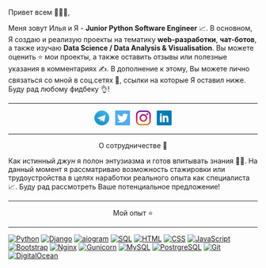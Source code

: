 Привет всем 👋👋👋,

Меня зовут Илья и Я - **Junior Python Software Engineer** 📈. 
В основном, Я создаю и реализую проекты на тематику **web-разработки**, **чат-ботов**, а также изучаю **Data Science
/ Data Analysis & Visualisation**. Вы можете оценить ⭐ мои проекты, а также оставить отзывы или полезные указания в комментариях ✍.
В дополнение к этому, Вы можете лично связаться со мной в соц.сетях 📨, ссылки на которые Я оставил ниже. Буду рад любому фидбеку 👌!

---

<p align='center'>
<a href="https://t.me/ilya_romanov1ch"><img height="30" src="https://github.com/kizilov-ilya/kizilov-ilya/blob/sources/icons/telegram.png?raw=true"></a>&nbsp;&nbsp;
<a href="https://twitter.com/ElijahKizilov"><img height="30" src="https://github.com/kizilov-ilya/kizilov-ilya/blob/sources/icons/twitter.png?raw=true"></a>&nbsp;&nbsp;
<a href="https://www.instagram.com/ilya._romanovich/"><img height="30" src="https://github.com/kizilov-ilya/kizilov-ilya/blob/sources/icons/instagram.jpg?raw=true"></a>&nbsp;&nbsp;
<a href="https://www.linkedin.com/in/ilya-kizilov/"><img height="30" src="https://github.com/kizilov-ilya/kizilov-ilya/blob/sources/icons/linkedin.png?raw=true"></a>
</p>

---

<p align='center'>О сотрудничестве 🤝</p>

Как истинный *джун* я полон энтузиазма и готов впитывать знания 🧑‍💻. На данный момент я рассматриваю возможность стажировки или
трудоустройства в целях наработки реального опыта как специалиста 📈. Буду рад рассмотреть Ваше потенциальное предложение!

---
<p align='center'>Мой опыт ⭐</p>

---

[![Python](https://img.shields.io/badge/Language-Python-blue?logo=python)]()
[![Django](https://img.shields.io/badge/Framework-Django-%23067300?logo=django)]()
[![aiogram](https://img.shields.io/badge/Tool-aiogram-%2300d4d0?logo=Telegram)]()
[![SQL](https://img.shields.io/badge/Language-SQL-%23004d8c?logo=sql)]()
[![HTML](https://img.shields.io/badge/Markup-HTML-%23ff5e00?logo=html5)]()
[![CSS](https://img.shields.io/badge/Style-CSS-%2300c4eb?logo=css3)]()
[![JavaScript](https://img.shields.io/badge/Language-JavaScript-%23edd500?logo=javascript)]()
[![Bootstrap](https://img.shields.io/badge/Framework-Bootstrap-%23a400c4?logo=bootstrap)]()
[![Nginx](https://img.shields.io/badge/Server-Nginx-%23009900?logo=nginx)]()
[![Gunicorn](https://img.shields.io/badge/Server-Gunicorn-%23489747?logo=gunicorn)]()
[![MySQL](https://img.shields.io/badge/RDBMS-MySQL-%23004d8c?logo=mysql)]()
[![PostrgreSQL](https://img.shields.io/badge/RDBMS-PostgreSQL-%23336791?logo=postgresql)]()
[![Git](https://img.shields.io/badge/VCS-Git-%23ff4400?logo=git)]()
[![DigitalOcean](https://img.shields.io/badge/Server-DigitalOcean-%230080FF?logo=digitalocean)]()

